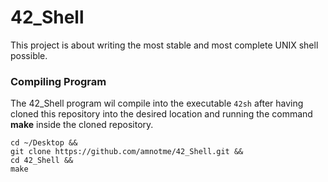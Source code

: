 # 42_Shell

This project is about writing the most stable and most complete UNIX shell 
possible.

### Compiling Program
The 42_Shell program wil compile into the executable ```42sh``` after 
having cloned this repository into the desired location and running the
command **make** inside the cloned repository.

```
cd ~/Desktop &&
git clone https://github.com/amnotme/42_Shell.git &&
cd 42_Shell &&
make
```

###

